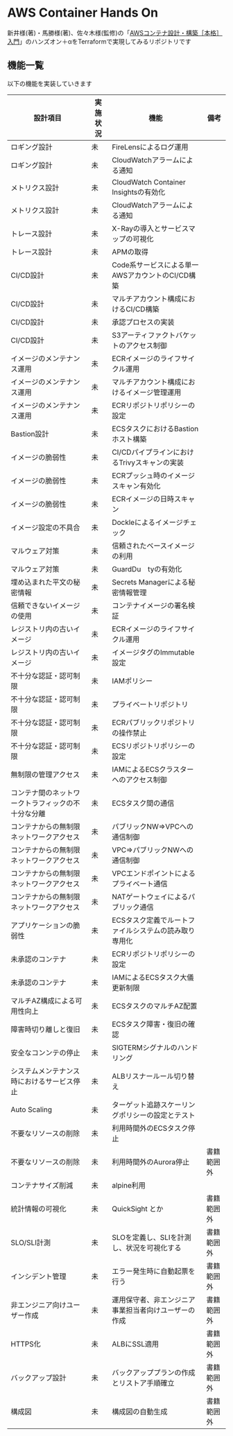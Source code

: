 # AWS Container Hands On
新井様(著)・馬勝様(著)、佐々木様(監修)の「[AWSコンテナ設計・構築［本格］入門](https://www.amazon.co.jp/dp/B09DKZC1ZH/ref=dp-kindle-redirect?_encoding=UTF8&btkr=1)」のハンズオン＋αをTerraformで実現してみるリポジトリです

## 機能一覧
以下の機能を実装していきます

| 設計項目                  |実施状況| 機能 | 備考 |
| ----                     | ----- | ------ | --- |
| ロギング設計              | 未 | FireLensによるログ運用 |  |
| ロギング設計              | 未 | CloudWatchアラームによる通知 |  |
| メトリクス設計            | 未 | CloudWatch Container Insightsの有効化 |  |
| メトリクス設計            | 未 | CloudWatchアラームによる通知 |  |
| トレース設計              | 未 | X-Rayの導入とサービスマップの可視化 |  |
| トレース設計              | 未 | APMの取得 |  |
| CI/CD設計                 | 未 | Code系サービスによる単一AWSアカウントのCI/CD構築 |  |
| CI/CD設計                 | 未 | マルチアカウント構成におけるCI/CD構築 |  |
| CI/CD設計                 | 未 | 承認プロセスの実装 |  |
| CI/CD設計                 | 未 | S3アーティファクトバケットのアクセス制御 |  |
| イメージのメンテナンス運用 | 未 | ECRイメージのライフサイクル運用 |  |
| イメージのメンテナンス運用 | 未 | マルチアカウント構成におけるイメージ管理運用 |  |
| イメージのメンテナンス運用 | 未 | ECRリポジトリポリシーの設定 |  |
| Bastion設計               | 未 | ECSタスクにおけるBastionホスト構築 |  |
| イメージの脆弱性          | 未 | CI/CDパイプラインにおけるTrivyスキャンの実装 |  |
| イメージの脆弱性          | 未 | ECRプッシュ時のイメージスキャン有効化 |  |
| イメージの脆弱性          | 未 | ECRイメージの日時スキャン |  |
| イメージ設定の不具合       | 未 | Dockleによるイメージチェック |  |
| マルウェア対策            | 未 | 信頼されたベースイメージの利用 |  |
| マルウェア対策            | 未 | GuardDu　tyの有効化 |  |
| 埋め込まれた平文の秘密情報 | 未 | Secrets Managerによる秘密情報管理 |  |
| 信頼できないイメージの使用 | 未 | コンテナイメージの署名検証 |  |
| レジストリ内の古いイメージ | 未 | ECRイメージのライフサイクル運用 |  |
| レジストリ内の古いイメージ | 未 | イメージタグのImmutable設定 |  |
| 不十分な認証・認可制限     | 未 | IAMポリシー |  |
| 不十分な認証・認可制限     | 未 | プライベートリポジトリ |  |
| 不十分な認証・認可制限     | 未 | ECRパブリックリポジトリの操作禁止 |  |
| 不十分な認証・認可制限     | 未 | ECSリポジトリポリシーの設定 |  |
| 無制限の管理アクセス       | 未 | IAMによるECSクラスターへのアクセス制御 |  |
| コンテナ間のネットワークトラフィックの不十分な分離 | 未 | ECSタスク間の通信 |  |
| コンテナからの無制限ネットワークアクセス | 未 | パブリックNW⇒VPCへの通信制御 |  |
| コンテナからの無制限ネットワークアクセス | 未 | VPC⇒パブリックNWへの通信制御 |  |
| コンテナからの無制限ネットワークアクセス | 未 | VPCエンドポイントによるプライベート通信 |  |
| コンテナからの無制限ネットワークアクセス | 未 | NATゲートウェイによるパブリック通信 |  |
| アプリケーションの脆弱性    | 未 | ECSタスク定義でルートファイルシステムの読み取り専用化 |  |
| 未承認のコンテナ           | 未 | ECRリポジトリポリシーの設定 |  |
| 未承認のコンテナ           | 未 | IAMによるECSタスク大儀更新制限 |  |
| マルチAZ構成による可用性向上 | 未 | ECSタスクのマルチAZ配置 |  |
| 障害時切り離しと復旧       | 未 | ECSタスク障害・復旧の確認 |  |
| 安全なコンンテの停止       | 未 | SIGTERMシグナルのハンドリング |  |
| システムメンテナンス時におけるサービス停止 | 未 | ALBリスナールール切り替え |  |
| Auto Scaling              | 未 | ターゲット追跡スケーリングポリシーの設定とテスト |  |
| 不要なリソースの削除       | 未 | 利用時間外のECSタスク停止 |  |
| 不要なリソースの削除       | 未 | 利用時間外のAurora停止 | 書籍範囲外 |
| コンテナサイズ削減         | 未 | alpine利用 |  |
| 統計情報の可視化       | 未 | QuickSight とか | 書籍範囲外 |
| SLO/SLI計測       | 未 | SLOを定義し、SLIを計測し、状況を可視化する | 書籍範囲外 |
| インシデント管理       | 未 | エラー発生時に自動起票を行う | 書籍範囲外 |
| 非エンジニア向けユーザー作成       | 未 | 運用保守者、非エンジニア事業担当者向けユーザーの作成 | 書籍範囲外 |
| HTTPS化       | 未 | ALBにSSL適用 | 書籍範囲外 |
| バックアップ設計       | 未 | バックアッププランの作成とリストア手順確立 | 書籍範囲外 |
| 構成図       | 未 | 構成図の自動生成 | 書籍範囲外 |